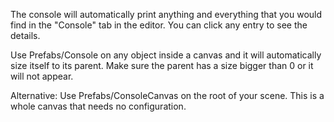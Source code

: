 The console will automatically print anything and everything that you would find in the "Console" tab in the editor. You can click any entry to see the details.

Use Prefabs/Console on any object inside a canvas and it will automatically size itself to its parent. 
Make sure the parent has a size bigger than 0 or it will not appear.

Alternative:
Use Prefabs/ConsoleCanvas on the root of your scene. This is a whole canvas that needs no configuration.